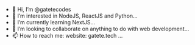 - 👋 Hi, I’m @gatetecodes
- 👀 I’m interested in NodeJS, ReactJS and Python...
- 🌱 I’m currently learning NextJS...
- 💞️ I’m looking to collaborate on anything to do with web development...
- 📫 How to reach me: website: gatete.tech ...

<!---
gatetecodes/gatetecodes is a ✨ special ✨ repository because its `README.md` (this file) appears on your GitHub profile.
You can click the Preview link to take a look at your changes.
--->
